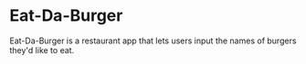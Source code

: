 # Eat-Da-Burger
Eat-Da-Burger is a restaurant app that lets users input the names of burgers they'd like to eat. 
